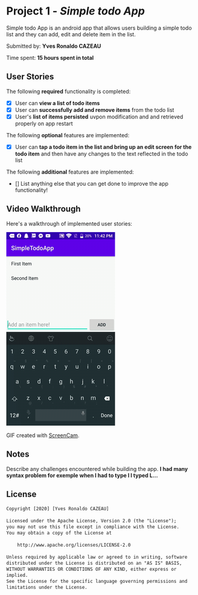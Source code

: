 # Project 1 - *Simple todo App*

Simple todo App is an android app that allows users building a simple todo list and they can
add, edit and delete item in the list.

Submitted by: **Yves Ronaldo CAZEAU**

Time spent: **15 hours spent in total**

## User Stories

The following **required** functionality is completed:

* [x] User can **view a list of todo items**
* [x] User can **successfully add and remove items** from the todo list
* [x] User's **list of items persisted** uvpon modification and and retrieved properly on app restart

The following **optional** features are implemented:

* [x] User can **tap a todo item in the list and bring up an edit screen for the todo item** and then have any changes to the text reflected in the todo list

The following **additional** features are implemented:

* [] List anything else that you can get done to improve the app functionality!

## Video Walkthrough

Here's a walkthrough of implemented user stories:

<img src='Walkthrough.gif' title='Video Walkthrough' width='' alt='Video Walkthrough' />

GIF created with [ScreenCam](https://play.google.com/store/apps/details?id=com.orpheusdroid.screenrecorder&hl=fr).

## Notes

Describe any challenges encountered while building the app.
**I had many syntax problem for exemple when I had to type l I typed L...**
## License

    Copyright [2020] [Yves Ronaldo CAZEAU]

    Licensed under the Apache License, Version 2.0 (the "License");
    you may not use this file except in compliance with the License.
    You may obtain a copy of the License at

        http://www.apache.org/licenses/LICENSE-2.0

    Unless required by applicable law or agreed to in writing, software
    distributed under the License is distributed on an "AS IS" BASIS,
    WITHOUT WARRANTIES OR CONDITIONS OF ANY KIND, either express or implied.
    See the License for the specific language governing permissions and
    limitations under the License.
